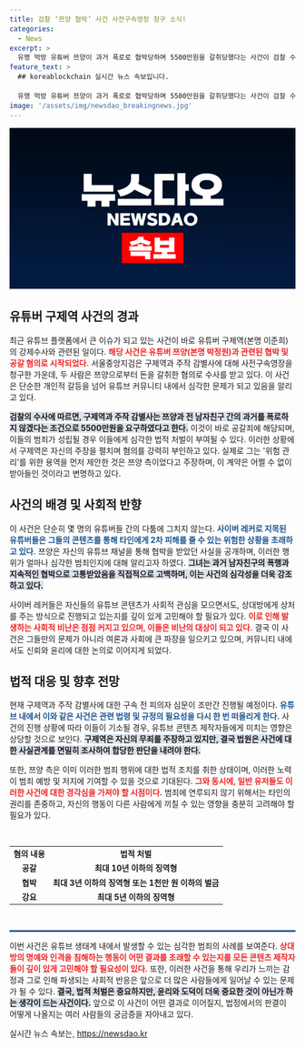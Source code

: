 ```yaml
---
title: 검찰 ‘쯔양 협박’ 사건 사전구속영장 청구 소식!
categories:
  - News
excerpt: >
  유명 먹방 유튜버 쯔양이 과거 폭로로 협박당하며 5500만원을 갈취당했다는 사건이 검찰 수사로 이어졌다. 구제역과 주작 감별사에 대한 구속영장이 청구된 가운데, 쯔양은 증거를 공개하며 강력 반박하고 있다. 이 사건의 실체는 무엇인지, 클릭해 확인해보세요!
feature_text: >
  ## koreablockchain 실시간 뉴스 속보입니다.

  유명 먹방 유튜버 쯔양이 과거 폭로로 협박당하며 5500만원을 갈취당했다는 사건이 검찰 수사로 이어졌다. 구제역과 주작 감별사에 대한 구속영장이 청구된 가운데, 쯔양은 증거를 공개하며 강력 반박하고 있다. 이 사건의 실체는 무엇인지, 클릭해 확인해보세요!
image: '/assets/img/newsdao_breakingnews.jpg'
---
```


<p><img src="/assets/img/newsdao_breakingnews.jpg" alt="koreablockchain 속보" /></p>

<h2 data-ke-size="size26">유튜버 구제역 사건의 경과</h2>

<p data-ke-size="size16">최근 유튜브 플랫폼에서 큰 이슈가 되고 있는 사건이 바로 유튜버 구제역(본명 이준희)의 강제수사와 관련된 일이다. <b><span style="color: #ee2323;">해당 사건은 유튜버 쯔양(본명 박정원)과 관련된 협박 및 공갈 혐의로 시작되었다.</span></b> 서울중앙지검은 구제역과 주작 감별사에 대해 사전구속영장을 청구한 가운데, 두 사람은 쯔양으로부터 돈을 갈취한 혐의로 수사를 받고 있다. 이 사건은 단순한 개인적 갈등을 넘어 유튜브 커뮤니티 내에서 심각한 문제가 되고 있음을 알리고 있다.</p>

<p data-ke-size="size16"><b><span style="background-color: #21538527;">검찰의 수사에 따르면, 구제역과 주작 감별사는 쯔양과 전 남자친구 간의 과거를 폭로하지 않겠다는 조건으로 5500만원을 요구하였다고 한다.</span></b> 이것이 바로 공갈죄에 해당되며, 이들의 범죄가 성립될 경우 이들에게 심각한 법적 처벌이 부여될 수 있다. 이러한 상황에서 구제역은 자신의 주장을 펼치며 혐의를 강력히 부인하고 있다. 실제로 그는 '위험 관리'를 위한 용역을 먼저 제안한 것은 쯔양 측이었다고 주장하며, 이 계약은 어쩔 수 없이 받아들인 것이라고 변명하고 있다.</p>

<h2 data-ke-size="size26">사건의 배경 및 사회적 반향</h2>

<p data-ke-size="size16">이 사건은 단순히 몇 명의 유튜버들 간의 다툼에 그치지 않는다. <b><span style="color: #1a5490;">사이버 레커로 지목된 유튜버들은 그들의 콘텐츠를 통해 타인에게 2차 피해를 줄 수 있는 위험한 상황을 초래하고 있다.</span></b> 쯔양은 자신의 유튜브 채널을 통해 협박을 받았던 사실을 공개하며, 이러한 행위가 얼마나 심각한 범죄인지에 대해 알리고자 하였다. <b><span style="background-color: #21538527;">그녀는 과거 남자친구의 폭행과 지속적인 협박으로 고통받았음을 직접적으로 고백하며, 이는 사건의 심각성을 더욱 강조하고 있다.</span></b></p>

<p data-ke-size="size16">사이버 레커들은 자신들의 유튜브 콘텐츠가 사회적 관심을 모으면서도, 상대방에게 상처를 주는 방식으로 진행되고 있는지를 깊이 있게 고민해야 할 필요가 있다. <b><span style="color: #ee2323;">이로 인해 발생하는 사회적 비난은 점점 커지고 있으며, 이들은 비난의 대상이 되고 있다.</span></b> 결국 이 사건은 그들만의 문제가 아니라 여론과 사회에 큰 파장을 일으키고 있으며, 커뮤니티 내에서도 신뢰와 윤리에 대한 논의로 이어지게 되었다.</p>

<h2 data-ke-size="size26">법적 대응 및 향후 전망</h2>

<p data-ke-size="size16">현재 구제역과 주작 감별사에 대한 구속 전 피의자 심문이 조만간 진행될 예정이다. <b><span style="color: #1a5490;">유튜브 내에서 이와 같은 사건은 관련 법령 및 규정의 필요성을 다시 한 번 떠올리게 한다.</span></b> 사건의 진행 상황에 따라 이들이 기소될 경우, 유튜브 콘텐츠 제작자들에게 미치는 영향은 상당할 것으로 보인다. <b><span style="background-color: #21538527;">구제역은 자신의 무죄를 주장하고 있지만, 결국 법원은 사건에 대한 사실관계를 면밀히 조사하여 합당한 판단을 내려야 한다.</span></b></p>

<p data-ke-size="size16">또한, 쯔양 측은 이미 이러한 범죄 행위에 대한 법적 조치를 취한 상태이며, 이러한 노력이 범죄 예방 및 저지에 기여할 수 있을 것으로 기대된다. <b><span style="color: #ee2323;">그와 동시에, 일반 유저들도 이러한 사건에 대한 경각심을 가져야 할 시점이다.</span></b> 범죄에 연루되지 않기 위해서는 타인의 권리를 존중하고, 자신의 행동이 다른 사람에게 끼칠 수 있는 영향을 충분히 고려해야 할 필요가 있다.</p>

<p data-ke-size="size16">&nbsp;</p>

<table style="width: 100%; border-collapse: collapse;">
  <tr>
    <td style="text-align: center; height: 17px;"><b>혐의 내용</b></td>
    <td style="text-align: center; height: 17px;"><b>법적 처벌</b></td>
  </tr>
  <tr>
    <td style="text-align: center; height: 17px;"><b>공갈</b></td>
    <td style="text-align: center; height: 17px;"><b>최대 10년 이하의 징역형</b></td>
  </tr>
  <tr>
    <td style="text-align: center; height: 17px;"><b>협박</b></td>
    <td style="text-align: center; height: 17px;"><b>최대 3년 이하의 징역형 또는 1천만 원 이하의 벌금</b></td>
  </tr>
  <tr>
    <td style="text-align: center; height: 17px;"><b>강요</b></td>
    <td style="text-align: center; height: 17px;"><b>최대 5년 이하의 징역형</b></td>
  </tr>
</table>

<p data-ke-size="size16">&nbsp;</p>

<hr style="height: 3px; background-color: #215385; border: none;" />

<p data-ke-size="size16">이번 사건은 유튜브 생태계 내에서 발생할 수 있는 심각한 범죄의 사례를 보여준다. <b><span style="color: #ee2323;">상대방의 명예와 인격을 침해하는 행동이 어떤 결과를 초래할 수 있는지를 모든 콘텐츠 제작자들이 깊이 있게 고민해야 할 필요성이 있다.</span></b> 또한, 이러한 사건을 통해 우리가 느끼는 감정과 그로 인해 파생되는 사회적 반응은 앞으로 더 많은 사람들에게 일어날 수 있는 문제가 될 수 있다. <b><span style="background-color: #21538527;">결국, 법적 처벌은 중요하지만, 윤리와 도덕이 더욱 중요한 것이 아닌가 하는 생각이 드는 사건이다.</span></b> 앞으로 이 사건이 어떤 결과로 이어질지, 법정에서의 판결이 어떻게 나올지는 여러 사람들의 궁금증을 자아내고 있다.</p>
실시간 뉴스 속보는, <a href="https://newsdao.kr" rel="dofollow">https://newsdao.kr</a>


